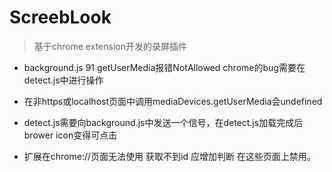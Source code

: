 # ScreebLook

> 基于chrome extension开发的录屏插件


* background.js 91 getUserMedia报错NotAllowed 
  chrome的bug需要在detect.js中进行操作

* 在非https或localhost页面中调用mediaDevices.getUserMedia会undefined

* detect.js需要向background.js中发送一个信号，在detect.js加载完成后  brower icon变得可点击

* 扩展在chrome://页面无法使用 获取不到id 应增加判断 在这些页面上禁用。